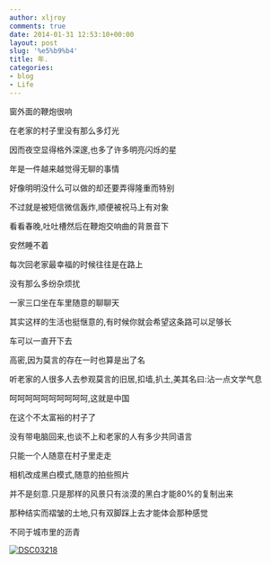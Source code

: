 ```yaml
---
author: xljroy
comments: true
date: 2014-01-31 12:53:10+00:00
layout: post
slug: '%e5%b9%b4'
title: 年.
categories:
- blog
- Life
---
```


窗外面的鞭炮很响

在老家的村子里没有那么多灯光

因而夜空显得格外深邃,也多了许多明亮闪烁的星

年是一件越来越觉得无聊的事情

好像明明没什么可以做的却还要弄得隆重而特别

不过就是被短信微信轰炸,顺便被祝马上有对象

看看春晚,吐吐槽然后在鞭炮交响曲的背景音下

安然睡不着



每次回老家最幸福的时候往往是在路上

没有那么多纷杂烦扰

一家三口坐在车里随意的聊聊天

其实这样的生活也挺惬意的,有时候你就会希望这条路可以足够长

车可以一直开下去



高密,因为莫言的存在一时也算是出了名

听老家的人很多人去参观莫言的旧居,扣墙,扒土,美其名曰:沾一点文学气息

呵呵呵呵呵呵呵呵呵呵,这就是中国



在这个不太富裕的村子了

没有带电脑回来,也谈不上和老家的人有多少共同语言

只能一个人随意在村子里走走

相机改成黑白模式,随意的拍些照片

并不是刻意.只是那样的风景只有淡漠的黑白才能80%的复制出来

那种结实而褶皱的土地,只有双脚踩上去才能体会那种感觉

不同于城市里的沥青

[![DSC03218](http://royxue.me/wp-content/uploads/2014/01/DSC03218-300x225.jpg)](http://royxue.me/wp-content/uploads/2014/01/DSC03218.jpg)
